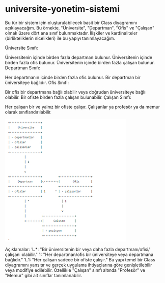 # universite-yonetim-sistemi

Bu tür bir sistem için oluşturulabilecek basit bir Class diyagramını  açıklayacağım. Bu örnekte, "Üniversite", "Departman", "Ofis" ve "Çalışan" olmak üzere dört ana sınıf bulunmaktadır. İlişkiler ve kardinaliteler (birlikteliklerin nicelikleri) ile bu yapıyı tanımlayacağım.

Üniversite Sınıfı:

Üniversitenin içinde birden fazla departman bulunur.
Üniversitenin içinde birden fazla ofis bulunur.
Üniversitenin içinde birden fazla çalışan bulunur.
Departman Sınıfı:

Her departmanın içinde birden fazla ofis bulunur.
Bir departman bir üniversiteye bağlıdır.
Ofis Sınıfı:

Bir ofis bir departmana bağlı olabilir veya doğrudan üniversiteye bağlı olabilir.
Bir ofiste birden fazla çalışan bulunabilir.
Çalışan Sınıfı:

Her çalışan bir ve yalnız bir ofiste çalışır.
Çalışanlar ya profesör ya da memur olarak sınıflandırılabilir.


![Class Diagram](./class_diagram.png.png)


Açıklamalar:
1..*: "Bir üniversitenin bir veya daha fazla departmanı/ofisi/çalışanı olabilir."
1: "Her departman/ofis bir üniversiteye veya departmana bağlıdır."
1..1: "Her çalışan sadece bir ofiste çalışır."
Bu yapı temel bir Class diyagramını yansıtır ve gerçek uygulama ihtiyaçlarına göre genişletilebilir veya modifiye edilebilir. Özellikle "Çalışan" sınıfı altında "Profesör" ve "Memur" gibi alt sınıflar tanımlanabilir.






